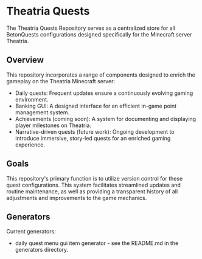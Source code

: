# Theatria Quests

The Theatria Quests Repository serves as a centralized store for all BetonQuests configurations designed specifically for the Minecraft server Theatria.

## Overview

This repository incorporates a range of components designed to enrich the gameplay on the Theatria Minecraft server:

- Daily quests: Frequent updates ensure a continuously evolving gaming environment.
- Banking GUI: A designed interface for an efficient in-game point management system.
- Achievements (coming soon): A system for documenting and displaying player milestones on Theatria.
- Narrative-driven quests (future work): Ongoing development to introduce immersive, story-led quests for an enriched gaming experience.

## Goals

This repository's primary function is to utilize version control for these quest configurations. This system facilitates streamlined updates and routine maintenance, as well as providing a transparent history of all adjustments and improvements to the game mechanics.

## Generators

Current generators:

- daily quest menu gui item generator - see the README.md in the generators directory.
